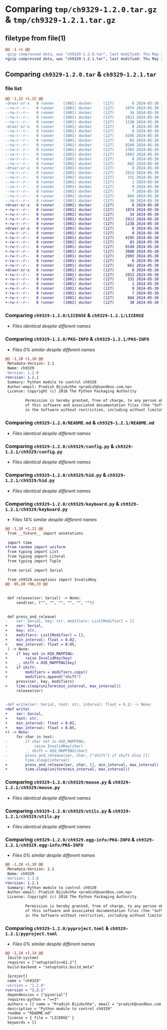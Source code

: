 # Comparing `tmp/ch9329-1.2.0.tar.gz` & `tmp/ch9329-1.2.1.tar.gz`

## filetype from file(1)

```diff
@@ -1 +1 @@
-gzip compressed data, was "ch9329-1.2.0.tar", last modified: Thu May 30 14:11:08 2024, max compression
+gzip compressed data, was "ch9329-1.2.1.tar", last modified: Thu May 30 16:21:58 2024, max compression
```

## Comparing `ch9329-1.2.0.tar` & `ch9329-1.2.1.tar`

### file list

```diff
@@ -1,22 +1,22 @@
-drwxr-xr-x   0 runner    (1001) docker     (127)        0 2024-05-30 14:11:08.961393 ch9329-1.2.0/
--rw-r--r--   0 runner    (1001) docker     (127)     1074 2024-05-30 14:11:03.000000 ch9329-1.2.0/LICENSE
--rw-r--r--   0 runner    (1001) docker     (127)       34 2024-05-30 14:11:03.000000 ch9329-1.2.0/MANIFEST.in
--rw-r--r--   0 runner    (1001) docker     (127)     2913 2024-05-30 14:11:08.961393 ch9329-1.2.0/PKG-INFO
--rw-r--r--   0 runner    (1001) docker     (127)     1238 2024-05-30 14:11:03.000000 ch9329-1.2.0/README.md
-drwxr-xr-x   0 runner    (1001) docker     (127)        0 2024-05-30 14:11:08.961393 ch9329-1.2.0/ch9329/
--rw-r--r--   0 runner    (1001) docker     (127)        0 2024-05-30 14:11:03.000000 ch9329-1.2.0/ch9329/__init__.py
--rw-r--r--   0 runner    (1001) docker     (127)     4195 2024-05-30 14:11:03.000000 ch9329-1.2.0/ch9329/config.py
--rw-r--r--   0 runner    (1001) docker     (127)       83 2024-05-30 14:11:03.000000 ch9329-1.2.0/ch9329/exceptions.py
--rw-r--r--   0 runner    (1001) docker     (127)     9249 2024-05-30 14:11:03.000000 ch9329-1.2.0/ch9329/hid.py
--rw-r--r--   0 runner    (1001) docker     (127)     2703 2024-05-30 14:11:03.000000 ch9329-1.2.0/ch9329/keyboard.py
--rw-r--r--   0 runner    (1001) docker     (127)     2993 2024-05-30 14:11:03.000000 ch9329-1.2.0/ch9329/mouse.py
--rw-r--r--   0 runner    (1001) docker     (127)        0 2024-05-30 14:11:03.000000 ch9329-1.2.0/ch9329/py.typed
--rw-r--r--   0 runner    (1001) docker     (127)      662 2024-05-30 14:11:03.000000 ch9329-1.2.0/ch9329/utils.py
-drwxr-xr-x   0 runner    (1001) docker     (127)        0 2024-05-30 14:11:08.961393 ch9329-1.2.0/ch9329.egg-info/
--rw-r--r--   0 runner    (1001) docker     (127)     2913 2024-05-30 14:11:08.000000 ch9329-1.2.0/ch9329.egg-info/PKG-INFO
--rw-r--r--   0 runner    (1001) docker     (127)      331 2024-05-30 14:11:08.000000 ch9329-1.2.0/ch9329.egg-info/SOURCES.txt
--rw-r--r--   0 runner    (1001) docker     (127)        1 2024-05-30 14:11:08.000000 ch9329-1.2.0/ch9329.egg-info/dependency_links.txt
--rw-r--r--   0 runner    (1001) docker     (127)        9 2024-05-30 14:11:08.000000 ch9329-1.2.0/ch9329.egg-info/requires.txt
--rw-r--r--   0 runner    (1001) docker     (127)        7 2024-05-30 14:11:08.000000 ch9329-1.2.0/ch9329.egg-info/top_level.txt
--rw-r--r--   0 runner    (1001) docker     (127)      804 2024-05-30 14:11:03.000000 ch9329-1.2.0/pyproject.toml
--rw-r--r--   0 runner    (1001) docker     (127)       38 2024-05-30 14:11:08.961393 ch9329-1.2.0/setup.cfg
+drwxr-xr-x   0 runner    (1001) docker     (127)        0 2024-05-30 16:21:58.886926 ch9329-1.2.1/
+-rw-r--r--   0 runner    (1001) docker     (127)     1074 2024-05-30 16:21:54.000000 ch9329-1.2.1/LICENSE
+-rw-r--r--   0 runner    (1001) docker     (127)       34 2024-05-30 16:21:54.000000 ch9329-1.2.1/MANIFEST.in
+-rw-r--r--   0 runner    (1001) docker     (127)     2913 2024-05-30 16:21:58.886926 ch9329-1.2.1/PKG-INFO
+-rw-r--r--   0 runner    (1001) docker     (127)     1238 2024-05-30 16:21:54.000000 ch9329-1.2.1/README.md
+drwxr-xr-x   0 runner    (1001) docker     (127)        0 2024-05-30 16:21:58.886926 ch9329-1.2.1/ch9329/
+-rw-r--r--   0 runner    (1001) docker     (127)        0 2024-05-30 16:21:54.000000 ch9329-1.2.1/ch9329/__init__.py
+-rw-r--r--   0 runner    (1001) docker     (127)     4195 2024-05-30 16:21:54.000000 ch9329-1.2.1/ch9329/config.py
+-rw-r--r--   0 runner    (1001) docker     (127)       83 2024-05-30 16:21:54.000000 ch9329-1.2.1/ch9329/exceptions.py
+-rw-r--r--   0 runner    (1001) docker     (127)     9249 2024-05-30 16:21:54.000000 ch9329-1.2.1/ch9329/hid.py
+-rw-r--r--   0 runner    (1001) docker     (127)     3008 2024-05-30 16:21:54.000000 ch9329-1.2.1/ch9329/keyboard.py
+-rw-r--r--   0 runner    (1001) docker     (127)     2993 2024-05-30 16:21:54.000000 ch9329-1.2.1/ch9329/mouse.py
+-rw-r--r--   0 runner    (1001) docker     (127)        0 2024-05-30 16:21:54.000000 ch9329-1.2.1/ch9329/py.typed
+-rw-r--r--   0 runner    (1001) docker     (127)      662 2024-05-30 16:21:54.000000 ch9329-1.2.1/ch9329/utils.py
+drwxr-xr-x   0 runner    (1001) docker     (127)        0 2024-05-30 16:21:58.886926 ch9329-1.2.1/ch9329.egg-info/
+-rw-r--r--   0 runner    (1001) docker     (127)     2913 2024-05-30 16:21:58.000000 ch9329-1.2.1/ch9329.egg-info/PKG-INFO
+-rw-r--r--   0 runner    (1001) docker     (127)      331 2024-05-30 16:21:58.000000 ch9329-1.2.1/ch9329.egg-info/SOURCES.txt
+-rw-r--r--   0 runner    (1001) docker     (127)        1 2024-05-30 16:21:58.000000 ch9329-1.2.1/ch9329.egg-info/dependency_links.txt
+-rw-r--r--   0 runner    (1001) docker     (127)        9 2024-05-30 16:21:58.000000 ch9329-1.2.1/ch9329.egg-info/requires.txt
+-rw-r--r--   0 runner    (1001) docker     (127)        7 2024-05-30 16:21:58.000000 ch9329-1.2.1/ch9329.egg-info/top_level.txt
+-rw-r--r--   0 runner    (1001) docker     (127)      804 2024-05-30 16:21:54.000000 ch9329-1.2.1/pyproject.toml
+-rw-r--r--   0 runner    (1001) docker     (127)       38 2024-05-30 16:21:58.886926 ch9329-1.2.1/setup.cfg
```

### Comparing `ch9329-1.2.0/LICENSE` & `ch9329-1.2.1/LICENSE`

 * *Files identical despite different names*

### Comparing `ch9329-1.2.0/PKG-INFO` & `ch9329-1.2.1/PKG-INFO`

 * *Files 0% similar despite different names*

```diff
@@ -1,10 +1,10 @@
 Metadata-Version: 2.1
 Name: ch9329
-Version: 1.2.0
+Version: 1.2.1
 Summary: Python module to control ch9329
 Author-email: Pradish Bijukchhe <pradish@sandbox.com.np>
 License: Copyright (c) 2018 The Python Packaging Authority
         
         Permission is hereby granted, free of charge, to any person obtaining a copy
         of this software and associated documentation files (the "Software"), to deal
         in the Software without restriction, including without limitation the rights
```

### Comparing `ch9329-1.2.0/README.md` & `ch9329-1.2.1/README.md`

 * *Files identical despite different names*

### Comparing `ch9329-1.2.0/ch9329/config.py` & `ch9329-1.2.1/ch9329/config.py`

 * *Files identical despite different names*

### Comparing `ch9329-1.2.0/ch9329/hid.py` & `ch9329-1.2.1/ch9329/hid.py`

 * *Files identical despite different names*

### Comparing `ch9329-1.2.0/ch9329/keyboard.py` & `ch9329-1.2.1/ch9329/keyboard.py`

 * *Files 14% similar despite different names*

```diff
@@ -1,10 +1,11 @@
 from __future__ import annotations
 
 import time
+from random import uniform
 from typing import List
 from typing import Literal
 from typing import Tuple
 
 from serial import Serial
 
 from ch9329.exceptions import InvalidKey
@@ -95,20 +96,33 @@
 
 
 def release(ser: Serial) -> None:
     send(ser, ("", "", "", "", "", ""))
 
 
 def press_and_release(
-    ser: Serial, key: str, modifiers: List[Modifier] = []
+    ser: Serial,
+    key: str,
+    modifiers: List[Modifier] = [],
+    min_interval: float = 0.02,
+    max_interval: float = 0.05,
 ) -> None:
+    if key not in HID_MAPPING:
+        raise InvalidKey(key)
+    _, shift = HID_MAPPING[key]
+    if shift:
+        modifiers = modifiers.copy()
+        modifiers.append("shift")
     press(ser, key, modifiers)
+    time.sleep(uniform(min_interval, max_interval))
     release(ser)
 
 
-def write(ser: Serial, text: str, interval: float = 0.1) -> None:
+def write(
+    ser: Serial,
+    text: str,
+    min_interval: float = 0.02,
+    max_interval: float = 0.05,
+) -> None:
     for char in text:
-        if char not in HID_MAPPING:
-            raise InvalidKey(char)
-        _, shift = HID_MAPPING[char]
-        press_and_release(ser, char, ["shift"] if shift else [])
-        time.sleep(interval)
+        press_and_release(ser, char, [], min_interval, max_interval)
+        time.sleep(uniform(min_interval, max_interval))
```

### Comparing `ch9329-1.2.0/ch9329/mouse.py` & `ch9329-1.2.1/ch9329/mouse.py`

 * *Files identical despite different names*

### Comparing `ch9329-1.2.0/ch9329/utils.py` & `ch9329-1.2.1/ch9329/utils.py`

 * *Files identical despite different names*

### Comparing `ch9329-1.2.0/ch9329.egg-info/PKG-INFO` & `ch9329-1.2.1/ch9329.egg-info/PKG-INFO`

 * *Files 0% similar despite different names*

```diff
@@ -1,10 +1,10 @@
 Metadata-Version: 2.1
 Name: ch9329
-Version: 1.2.0
+Version: 1.2.1
 Summary: Python module to control ch9329
 Author-email: Pradish Bijukchhe <pradish@sandbox.com.np>
 License: Copyright (c) 2018 The Python Packaging Authority
         
         Permission is hereby granted, free of charge, to any person obtaining a copy
         of this software and associated documentation files (the "Software"), to deal
         in the Software without restriction, including without limitation the rights
```

### Comparing `ch9329-1.2.0/pyproject.toml` & `ch9329-1.2.1/pyproject.toml`

 * *Files 0% similar despite different names*

```diff
@@ -1,14 +1,14 @@
 [build-system]
 requires = ["setuptools>=61.2"]
 build-backend = "setuptools.build_meta"
 
 [project]
 name = "ch9329"
-version = "1.2.0"
+version = "1.2.1"
 dependencies = ["pyserial"]
 requires-python = ">=3"
 authors = [{ name = "Pradish Bijukchhe", email = "pradish@sandbox.com.np" }]
 description = "Python module to control ch9329"
 readme = "README.md"
 license = { file = "LICENSE" }
 keywords = []
```

